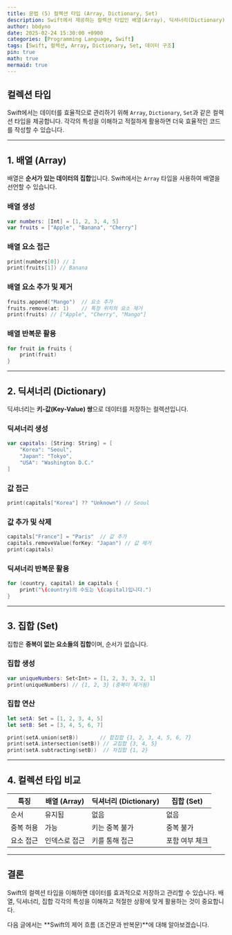 ```yaml
---
title: 문법 (5) 컬렉션 타입 (Array, Dictionary, Set)
description: Swift에서 제공하는 컬렉션 타입인 배열(Array), 딕셔너리(Dictionary), 집합(Set)의 개념과 사용법을 설명합니다.
author: bbdyno
date: 2025-02-24 15:30:00 +0900
categories: [Programming Language, Swift]
tags: [Swift, 컬렉션, Array, Dictionary, Set, 데이터 구조]
pin: true
math: true
mermaid: true
---
```


## 컬렉션 타입

Swift에서는 데이터를 효율적으로 관리하기 위해 `Array`, `Dictionary`, `Set`과 같은 컬렉션 타입을 제공합니다. 각각의 특성을 이해하고 적절하게 활용하면 더욱 효율적인 코드를 작성할 수 있습니다.

---

## 1. 배열 (Array)

배열은 **순서가 있는 데이터의 집합**입니다. Swift에서는 `Array` 타입을 사용하여 배열을 선언할 수 있습니다.

### 배열 생성

```swift
var numbers: [Int] = [1, 2, 3, 4, 5]
var fruits = ["Apple", "Banana", "Cherry"]
```

### 배열 요소 접근

```swift
print(numbers[0]) // 1
print(fruits[1]) // Banana
```

### 배열 요소 추가 및 제거

```swift
fruits.append("Mango")  // 요소 추가
fruits.remove(at: 1)    // 특정 위치의 요소 제거
print(fruits) // ["Apple", "Cherry", "Mango"]
```

### 배열 반복문 활용

```swift
for fruit in fruits {
    print(fruit)
}
```

---

## 2. 딕셔너리 (Dictionary)

딕셔너리는 **키-값(Key-Value) 쌍**으로 데이터를 저장하는 컬렉션입니다.

### 딕셔너리 생성

```swift
var capitals: [String: String] = [
    "Korea": "Seoul",
    "Japan": "Tokyo",
    "USA": "Washington D.C."
]
```

### 값 접근

```swift
print(capitals["Korea"] ?? "Unknown") // Seoul
```

### 값 추가 및 삭제

```swift
capitals["France"] = "Paris"  // 값 추가
capitals.removeValue(forKey: "Japan") // 값 제거
print(capitals)
```

### 딕셔너리 반복문 활용

```swift
for (country, capital) in capitals {
    print("\(country)의 수도는 \(capital)입니다.")
}
```

---

## 3. 집합 (Set)

집합은 **중복이 없는 요소들의 집합**이며, 순서가 없습니다.

### 집합 생성

```swift
var uniqueNumbers: Set<Int> = [1, 2, 3, 3, 2, 1]
print(uniqueNumbers) // {1, 2, 3} (중복이 제거됨)
```

### 집합 연산

```swift
let setA: Set = [1, 2, 3, 4, 5]
let setB: Set = [3, 4, 5, 6, 7]

print(setA.union(setB))       // 합집합 {1, 2, 3, 4, 5, 6, 7}
print(setA.intersection(setB)) // 교집합 {3, 4, 5}
print(setA.subtracting(setB))  // 차집합 {1, 2}
```

---

## 4. 컬렉션 타입 비교

| 특징        | 배열 (Array) | 딕셔너리 (Dictionary) | 집합 (Set) |
|------------|-------------|----------------------|------------|
| 순서      | 유지됨      | 없음                 | 없음       |
| 중복 허용  | 가능        | 키는 중복 불가       | 중복 불가  |
| 요소 접근  | 인덱스로 접근 | 키를 통해 접근      | 포함 여부 체크 |

---

## 결론

Swift의 컬렉션 타입을 이해하면 데이터를 효과적으로 저장하고 관리할 수 있습니다. 배열, 딕셔너리, 집합 각각의 특성을 이해하고 적절한 상황에 맞게 활용하는 것이 중요합니다.

다음 글에서는 **Swift의 제어 흐름 (조건문과 반복문)**에 대해 알아보겠습니다.
